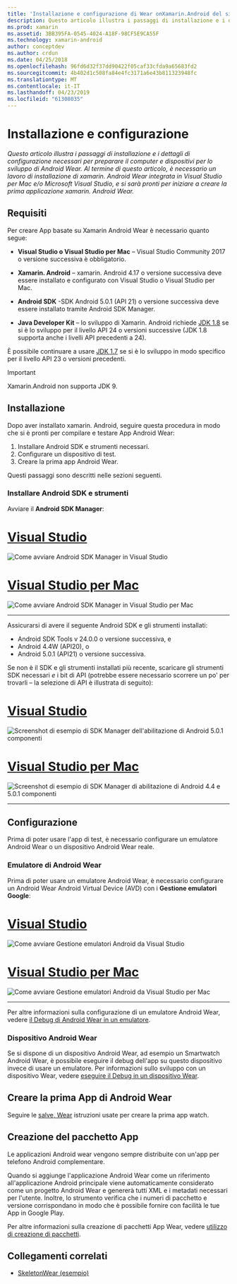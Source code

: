 ```yaml
---
title: 'Installazione e configurazione di Wear onXamarin.Android del sistema operativo '
description: Questo articolo illustra i passaggi di installazione e i dettagli di configurazione necessari per preparare il computer e dispositivi per lo sviluppo di Android Wear. Al termine di questo articolo, è necessario un lavoro di installazione di xamarin. Android Wear integrata in Visual Studio per Mac e/o Microsoft Visual Studio, e si sarà pronti per iniziare a creare la prima applicazione xamarin. Android Wear.
ms.prod: xamarin
ms.assetid: 3BB395FA-0545-4024-A18F-98CF5E9CA55F
ms.technology: xamarin-android
author: conceptdev
ms.author: crdun
ms.date: 04/25/2018
ms.openlocfilehash: 96fd6d32f37dd90422f05caf33cfda9a65683fd2
ms.sourcegitcommit: 4b402d1c508fa84e4fc3171a6e43b811323948fc
ms.translationtype: MT
ms.contentlocale: it-IT
ms.lasthandoff: 04/23/2019
ms.locfileid: "61308035"
---
```

# <a name="setup-and-installation"></a>Installazione e configurazione

_Questo articolo illustra i passaggi di installazione e i dettagli di configurazione necessari per preparare il computer e dispositivi per lo sviluppo di Android Wear. Al termine di questo articolo, è necessario un lavoro di installazione di xamarin. Android Wear integrata in Visual Studio per Mac e/o Microsoft Visual Studio, e si sarà pronti per iniziare a creare la prima applicazione xamarin. Android Wear._

## <a name="requirements"></a>Requisiti

Per creare App basate su Xamarin Android Wear è necessario quanto segue:

-   **Visual Studio o Visual Studio per Mac** &ndash; Visual Studio Community 2017 o versione successiva è obbligatorio.

-   **Xamarin. Android** &ndash; xamarin. Android 4.17 o versione successiva deve essere installato e configurato con Visual Studio o Visual Studio per Mac.

-   **Android SDK** -SDK Android 5.0.1 (API 21) o versione successiva deve essere installato tramite Android SDK Manager.

-   **Java Developer Kit** &ndash; lo sviluppo di Xamarin. Android richiede [JDK 1.8](https://www.oracle.com/technetwork/java/javase/downloads/jdk8-downloads-2133151.html) se si è lo sviluppo per il livello API 24 o versioni successive (JDK 1.8 supporta anche i livelli API precedenti a 24).

È possibile continuare a usare [JDK 1.7](https://www.oracle.com/technetwork/java/javase/downloads/jdk7-downloads-1880260.html) se si è lo sviluppo in modo specifico per il livello API 23 o versioni precedenti.

> [!IMPORTANT]
> Xamarin.Android non supporta JDK 9.

## <a name="installation"></a>Installazione

Dopo aver installato xamarin. Android, seguire questa procedura in modo che si è pronti per compilare e testare App Android Wear: 

1.  Installare Android SDK e strumenti necessari.
2.  Configurare un dispositivo di test.
3.  Creare la prima app Android Wear.

Questi passaggi sono descritti nelle sezioni seguenti.


### <a name="install-android-sdk-and-tools"></a>Installare Android SDK e strumenti 

Avviare il **Android SDK Manager**: 

# <a name="visual-studiotabwindows"></a>[Visual Studio](#tab/windows)

![Come avviare Android SDK Manager in Visual Studio](installation-images/vs/sdk-menu.png)

# <a name="visual-studio-for-mactabmacos"></a>[Visual Studio per Mac](#tab/macos)

![Come avviare Android SDK Manager in Visual Studio per Mac](installation-images/xs/sdk-menu.png)

-----


Assicurarsi di avere il seguente Android SDK e gli strumenti installati:

* Android SDK Tools v 24.0.0 o versione successiva, e
* Android 4.4W (API20), o
* Android 5.0.1 (API21) o versione successiva.

Se non è il SDK e gli strumenti installati più recente, scaricare gli strumenti SDK necessari *e* i bit di API (potrebbe essere necessario scorrere un po' per trovarli &ndash; la selezione di API è illustrata di seguito): 

# <a name="visual-studiotabwindows"></a>[Visual Studio](#tab/windows)

![Screenshot di esempio di SDK Manager dell'abilitazione di Android 5.0.1 componenti](installation-images/vs/sdk-select.png)

# <a name="visual-studio-for-mactabmacos"></a>[Visual Studio per Mac](#tab/macos)

![Screenshot di esempio di SDK Manager di abilitazione di Android 4.4 e 5.0.1 componenti](installation-images/xs/sdk-select.png)

-----


## <a name="configuration"></a>Configurazione

Prima di poter usare l'app di test, è necessario configurare un emulatore Android Wear o un dispositivo Android Wear reale. 


### <a name="android-wear-emulator"></a>Emulatore di Android Wear

Prima di poter usare un emulatore Android Wear, è necessario configurare un Android Wear Android Virtual Device (AVD) con i **Gestione emulatori Google**:

# <a name="visual-studiotabwindows"></a>[Visual Studio](#tab/windows)

![Come avviare Gestione emulatori Android da Visual Studio](installation-images/vs/emulator-menu.png)

# <a name="visual-studio-for-mactabmacos"></a>[Visual Studio per Mac](#tab/macos)

![Come avviare Gestione emulatori Android da Visual Studio per Mac](installation-images/xs/emulator-menu.png)

-----

Per altre informazioni sulla configurazione di un emulatore Android Wear, vedere [il Debug di Android Wear in un emulatore](~/android/wear/deploy-test/debug-on-emulator.md).


### <a name="android-wear-device"></a>Dispositivo Android Wear

Se si dispone di un dispositivo Android Wear, ad esempio un Smartwatch Android Wear, è possibile eseguire il debug dell'app su questo dispositivo invece di usare un emulatore. Per informazioni sullo sviluppo con un dispositivo Wear, vedere [eseguire il Debug in un dispositivo Wear](~/android/wear/deploy-test/debug-on-device.md).


## <a name="create-your-first-android-wear-app"></a>Creare la prima App di Android Wear

Seguire le [salve, Wear](~/android/wear/get-started/hello-wear.md) istruzioni usate per creare la prima app watch.


## <a name="packaging-your-app"></a>Creazione del pacchetto App

Le applicazioni Android wear vengono sempre distribuite con un'app per telefono Android complementare. 

Quando si aggiunge l'applicazione Android Wear come un riferimento all'applicazione Android principale viene automaticamente considerato come un progetto Android Wear e genererà tutti XML e i metadati necessari per l'utente. Inoltre, lo strumento verifica che i numeri di pacchetto e versione corrispondano in modo che è possibile fornire con facilità le tue App in Google Play. 

Per altre informazioni sulla creazione di pacchetti App Wear, vedere [utilizzo di creazione di pacchetti](~/android/wear/deploy-test/packaging.md).


## <a name="related-links"></a>Collegamenti correlati

- [SkeletonWear (esempio)](https://developer.xamarin.com/samples/SkeletonWear/)
